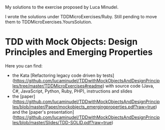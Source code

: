 My solutions to the exercise proposed by Luca Minudel.

I wrote the solutions under TDDMicroExercises/Ruby. Still pending to move them to TDDMicroExercises.YoursSolution.

# TDD with Mock Objects: Design Principles and Emerging Properties

Here you can find:

-  the Kata [Refactoring legacy code driven by tests] (https://github.com/lucaminudel/TDDwithMockObjectsAndDesignPrinciples/tree/master/TDDMicroExercises#readme) with source code (Java, C#, JavaScript, Python, Ruby, PHP), instructions and slides
-  the [paper] (https://github.com/lucaminudel/TDDwithMockObjectsAndDesignPrinciples/blob/master/Paper/mockobjects_emergingproperties.pdf?raw=true) and the [paper's presentation] (https://github.com/lucaminudel/TDDwithMockObjectsAndDesignPrinciples/blob/master/Slides/TDD-SOLID.pdf?raw=true)
